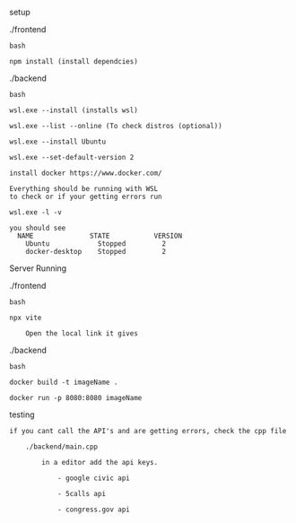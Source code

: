 setup

./frontend 

    bash

    npm install (install dependcies)

./backend

    bash

    wsl.exe --install (installs wsl)

    wsl.exe --list --online (To check distros (optional))

    wsl.exe --install Ubuntu

    wsl.exe --set-default-version 2

    install docker https://www.docker.com/

    Everything should be running with WSL 
    to check or if your getting errors run

    wsl.exe -l -v

    you should see 
      NAME              STATE           VERSION
        Ubuntu            Stopped         2
        docker-desktop    Stopped         2

Server Running

./frontend

    bash

    npx vite

        Open the local link it gives

./backend

    bash

    docker build -t imageName .

    docker run -p 8080:8080 imageName 

testing

    if you cant call the API's and are getting errors, check the cpp file

        ./backend/main.cpp

            in a editor add the api keys.

                - google civic api

                - 5calls api

                - congress.gov api

